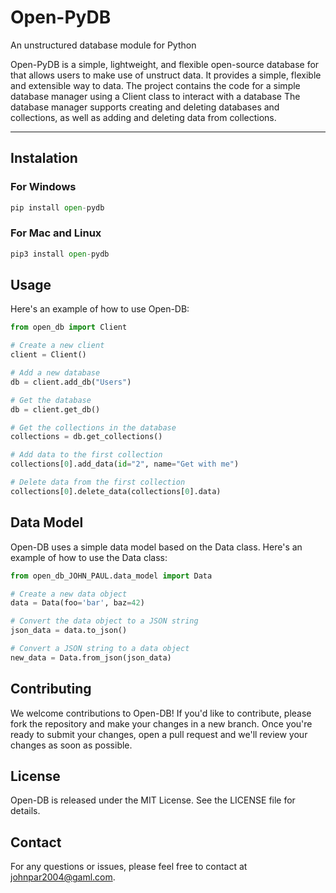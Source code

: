 # Open-PyDB

An unstructured database module for Python

Open-PyDB is a simple, lightweight, and flexible open-source database for that allows users to make use of unstruct data. It provides a simple, flexible and extensible way to data. The project contains the code for a simple database manager using a Client class to interact with a database The database manager supports creating and deleting databases and collections, as well as adding and deleting data from collections.

---

## Instalation

### For Windows

```Python
pip install open-pydb
```

### For Mac and Linux

```Python
pip3 install open-pydb
```

## Usage

Here's an example of how to use Open-DB:

```Python
from open_db import Client

# Create a new client
client = Client()

# Add a new database
db = client.add_db("Users")

# Get the database
db = client.get_db()

# Get the collections in the database
collections = db.get_collections()

# Add data to the first collection
collections[0].add_data(id="2", name="Get with me")

# Delete data from the first collection
collections[0].delete_data(collections[0].data)
```

## Data Model

Open-DB uses a simple data model based on the Data class. Here's an example of how to use the Data class:

```Python
from open_db_JOHN_PAUL.data_model import Data

# Create a new data object
data = Data(foo='bar', baz=42)

# Convert the data object to a JSON string
json_data = data.to_json()

# Convert a JSON string to a data object
new_data = Data.from_json(json_data)
```

## Contributing

We welcome contributions to Open-DB! If you'd like to contribute, please fork the repository and make your changes in a new branch. Once you're ready to submit your changes, open a pull request and we'll review your changes as soon as possible.

## License

Open-DB is released under the MIT License. See the LICENSE file for details.

## Contact

For any questions or issues, please feel free to contact at [johnpar2004@gaml.com](johnpar2004@gmail.com).

